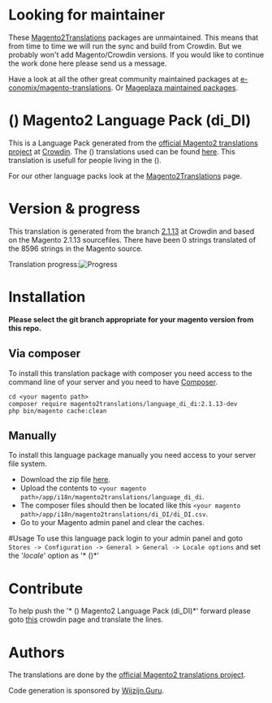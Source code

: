 # Looking for maintainer
These [Magento2Translations](http://magento2translations.github.io/) packages are unmaintained. This means that from time to time we will run the sync and build from Crowdin. But we probably won't add Magento/Crowdin versions. If you would like to continue the work done here please send us a message.

Have a look at all the other great community maintained packages at [e-conomix/magento-translations](https://github.com/e-conomix/magento-translations).
Or [Mageplaza maintained packages](https://github.com/mageplaza?q=language).

#  () Magento2 Language Pack (di_DI)
This is a Language Pack generated from the [official Magento2 translations project](https://crowdin.com/project/magento-2) at [Crowdin](https://crowdin.com).
The  () translations used can be found [here](https://crowdin.com/project/magento-2/di).
This translation is usefull for people living in the  ().

For our other language packs look at the [Magento2Translations](http://magento2translations.github.io/) page.

# Version & progress
This translation is generated from the branch [2.1.13](https://crowdin.com/project/magento-2/di#/2.1.13) at Crowdin and based on the Magento 2.1.13 sourcefiles.
There have been  0 strings translated of the 8596 strings in the Magento source.

Translation progress:![Progress](http://progressed.io/bar/0)

# Installation
**Please select the git branch appropriate for your magento version from this repo.**
## Via composer
To install this translation package with composer you need access to the command line of your server and you need to have [Composer](https://getcomposer.org).
```
cd <your magento path>
composer require magento2translations/language_di_di:2.1.13-dev
php bin/magento cache:clean
```
## Manually
To install this language package manually you need access to your server file system.
* Download the zip file [here](https://github.com/Magento2Translations/language_di_di/archive/2.1.13.zip).
* Upload the contents to `<your magento path>/app/i18n/magento2translations/language_di_di`.
* The composer files should then be located like this `<your magento path>/app/i18n/magento2translations/di_DI/di_DI.csv`.
* Go to your Magento admin panel and clear the caches.

#Usage
To use this language pack login to your admin panel and goto `Stores -> Configuration -> General > General -> Locale options` and set the '*locale*' option as '* ()*'

# Contribute
To help push the '* () Magento2 Language Pack (di_DI)*' forward please goto [this](https://crowdin.com/project/magento-2/di) crowdin page and translate the lines.

# Authors
The translations are done by the [official Magento2 translations project](https://crowdin.com/project/magento-2).

Code generation is sponsored by [Wijzijn.Guru](http://www.wijzijn.guru/).